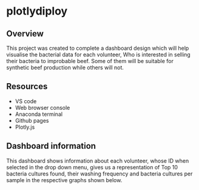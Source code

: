 # plotlydiploy

## Overview
This project was created to complete a dashboard design which will help visualise the bacterial data for each volunteer, Who is interested in selling their bacteria to improbable beef. Some of them will be suitable for synthetic beef production while others will not.

## Resources
- VS code
- Web browser console
- Anaconda terminal
- Github pages
- Plotly.js


## Dashboard information
This dashboard shows information about each volunteer, whose ID when selected in the drop down menu, gives us a representation of Top 10 bacteria cultures found, 
their washing frequency and bacteria cultures per sample in the  respective graphs shown below.
